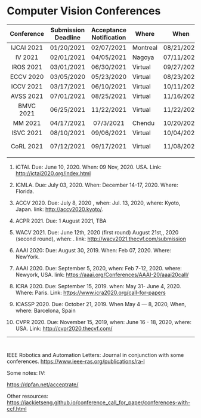 # Computer Vision Conferences


| Conference | Submission Deadline | Acceptance Notification | Where    | When       | Link                                |
| :--------: | :-----------------: | :---------------------: | -------- | ---------- | ----------------------------------- |
| IJCAI 2021 |     01/20/2021      |       02/07/2021        | Montreal | 08/21/2021 | https://ijcai-21.org/               |
|  IV 2021   |     02/01/2021      |       04/05/2021        | Nagoya   | 07/11/2021 | https://2021.ieee-iv.org/           |
| IROS 2021  |     03/01/2021      |       06/30/2021        | Virtual  | 09/27/2021 | https://www.iros2021.org            |
| ECCV 2020  |     03/05/2020      |       05/23/2020        | Virtual  | 08/23/2020 | https://eccv2020.eu/                |
| ICCV 2021  |     03/17/2021      |       06/10/2021        | Virtual  | 10/11/2021 | http://iccv2021.thecvf.com/         |
| AVSS 2021  |     07/01/2021      |       08/25/2021        | Virtual  | 11/16/2021 | http://www.avss2021.org/            |
| BMVC 2021  |     06/25/2021      |       11/22/2021        | Virtual  | 11/22/2021 | http://www.bmvc2021.com/            |
|  MM 2021   |     04/17/2021      |        07/3/2021        | Chendu   | 10/20/2021 | https://2021.acmmm.org/             |
| ISVC 2021  |     08/10/2021      |       09/06/2021        | Virtual  | 10/04/2021 | https://www.isvc.net/               |
| CoRL 2021  |     07/12/2021      |       09/17/2021        | Virtual  | 11/08/2021 | https://www.robot-learning.org/home |
|            |                     |                         |          |            |                                     |


1. iCTAI. Due: June 10, 2020. When: 09 Nov, 2020. USA. Link: http://ictai2020.org/index.html
1. ICMLA. Due: July 03, 2020. When: December 14-17, 2020. Where: Florida.
1. ACCV 2020. Due: July 8, 2020 , when: Jul. 13, 2020, where: Kyoto, Japan. link: http://accv2020.kyoto/.
1. ACPR 2021. Due: 1 August 2021, TBA
1. WACV 2021. Due: June 12th, 2020 (first round) August 21st,, 2020 (second round), when: . link: http://wacv2021.thecvf.com/submission
1. AAAI 2020: Due: August 30, 2019. When: Feb 07, 2020. Where: NewYork.
1. AAAI 2020. Due: September 5, 2020, when: Feb 7-12, 2020. where: Newyork, USA. link: https://aaai.org/Conferences/AAAI-20/aaai20call/
1. ICRA 2020. Due: September 15, 2019. when: May 31- June 4, 2020. Where: Paris. Link: https://www.icra2020.org/call-for-papers

1. ICASSP 2020. Due: October 21, 2019. When May 4 — 8, 2020, When, where: Barcelona, Spain
1. CVPR 2020. Due: November 15, 2019, when: June 16 - 18, 2020, where: USA. Link: http://cvpr2020.thecvf.com/ 
---
# 

IEEE Robotics and Automation Letters: Journal in conjunction with some conferences. https://www.ieee-ras.org/publications/ra-l

Some notes: 
IV:

https://dpfan.net/acceptrate/

Other resources: 
https://jackietseng.github.io/conference_call_for_paper/conferences-with-ccf.html
